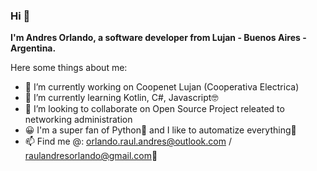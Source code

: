### Hi 👋

**I'm Andres Orlando, a software developer from Lujan - Buenos Aires - Argentina.**

Here some things about me:

- 🔭 I’m currently working on Coopenet Lujan (Cooperativa Electrica)
- 🌱 I’m currently learning Kotlin, C#, Javascript🤓
- 👯 I’m looking to collaborate on Open Source Project releated to networking administration
- 😀 I'm a super fan of Python🐍 and I like to automatize everything🤖
- 📫 Find me @: orlando.raul.andres@outlook.com / raulandresorlando@gmail.com📧

